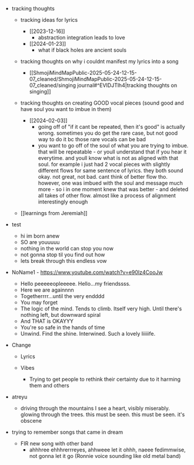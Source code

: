   * tracking thoughts
    * tracking ideas for lyrics
      * [[2023-12-16]]
        * abstraction integration leads to love
      * [[2024-01-23]]
        * what if black holes are ancient souls

    * tracking thoughts on why i couldnt manifest my lyrics into a song
      * [[ShmojiMindMapPublic-2025-05-24-12-15-07_cleaned/ShmojiMindMapPublic-2025-05-24-12-15-07_cleaned/singing journal#^EVIDJTlh4|tracking thoughts on singing]]
    * tracking thoughts on creating GOOD vocal pieces (sound good and have soul you want to imbue in them)
      * [[2024-02-03]]
        * going off of "if it cant be repeated, then it's good" is actually wrong. sometimes you do get the rare case, but not good way to do it bc those rare vocals can be bad
        * you want to go off of the soul of what you are trying to imbue. that will be repeatable - or youll understand that if you hear it everytime. and youll know what is not as aligned with that soul. for example i just had 2 vocal pieces with slightly different flows for same sentence of lyrics. they both sound okay. not great, not bad. cant think of better flow tho. however, one was imbued with the soul and message much more - so i in one moment knew that was better - and deleted all takes of other flow. almost like a process of alignment interestingly enough
    * [[learnings from Jeremiah]]
  * test
    * hi im born anew
    * SO are youuuuu
    * nothing in the world can stop you now
    * not gonna stop til you find out how
    * lets break through this endless vow
  * NoName1 - https://www.youtube.com/watch?v=e90Iz4CooJw
    * Hello peeeeeopleeeee. Hello...my friendssss. 
    * Here we are againnnn
    * Togetherrrr...until the very endddd
    * You may forget
    * The logic of the mind. Tends to climb. Itself very high. Until there's nothing left, but downward spiral
    * And THAT is OKAYYY
    * You're so safe in the hands of time
    * Unwind. Find the shine. Interwined. Such a lovely liiiiife.
  * Change

    * Lyrics

    * Vibes
      * Trying to get people to rethink their certainty due to it harming them and others
  * atreyu

    * driving through the mountains I see a heart, visibly miserably. glowing through the trees. this must be seen. this must be seen. it's obscene
  * trying to remember songs that came in dream
    * FIR new song with other band
      * ahhhree ehhhrerrreyes, ahhweee let it ohhh, naeee fedimmwise, not gonna let it go (Ronnie voice sounding like old metal band)